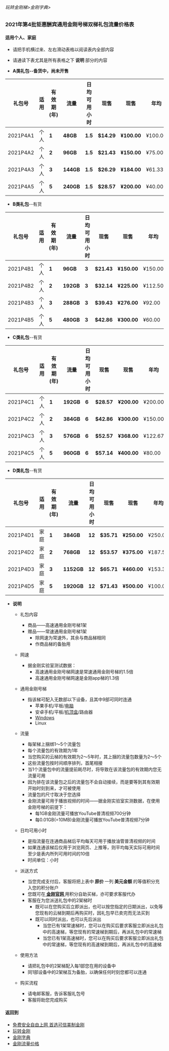 ###### 玩转金刚梯>金刚字典>

### 2021年第4批钜惠酬宾通用金刚号梯双梯礼包流量价格表
#### 适用个人、家庭

- 请把手机横过来、左右滑动表格以阅读表内全部内容
- 请通读下表尤其是所有表格之下<Strong> 说明 </Strong>部分的内容

- <strong>A类礼包--备货中，尚未开售</strong>

|礼包号|适用|有效期(年) |流量 |日均可用小时|现售|现售|年均  |月均  |原价|限售礼包（个）|
|-------|-|------|-------|--------------|------|-------|-----|-----|-|-|
|2021P4A1| 个人 | <strong> 1	| <strong> 48GB	| <strong> 1.5 	 | <strong> $14.29	| <strong> ¥100.00 	 | ¥100.00	| ¥8.33 	 |$21.60 	|备货中 |																
|2021P4A2| 个人 | <strong> 2	| <strong> 96GB	| <strong> 1.5 	 | <strong> $21.43	| <strong> ¥150.00 	 | ¥75.00	| ¥6.25 	 |$43.20	|备货中 |																
|2021P4A3| 个人 | <strong> 3	| <strong> 144GB	| <strong> 1.5 	 | <strong> $26.29	| <strong> ¥184.00 	 | ¥61.33	| ¥5.11 	 |$64.80 	|备货中 |																
|2021P4A5| 个人 | <strong> 5	| <strong> 240GB	| <strong> 1.5 	 | <strong> $28.57	| <strong> ¥200.00 	 | ¥40.00	| ¥3.33 	 |$108.00	|备货中 |																

- <strong>B类礼包</strong>--有货

|礼包号|适用|有效期(年) |流量 | 日均可用小时|现售|现售|年均  |月均  |原价|限售礼包（个）|
|-------|-|------|-------|--------------|------|-------|-----|-----|-|-|
|2021P4B1  | 个人 | <strong> 1	| <strong> 96GB	| <strong> 3 	 | <strong> $21.43	| <strong> ¥150.00	 | ¥150.00	| ¥12.50	| $32.40   | 10,000 |																
|2021P4B2  | 个人 | <strong> 2	| <strong> 192GB	| <strong> 3 	 | <strong> $32.14	| <strong> ¥225.00 	 | ¥112.50	| ¥9.38		| $64.80   | 10,000 |																
|2021P4B3  | 个人 | <strong> 3	| <strong> 288GB	| <strong> 3 	 | <strong> $39.43	| <strong> ¥276.00 	 | ¥92.00	| ¥7.67 	| $97.20   | 10,000 |																
|2021P4B5  | 个人 | <strong> 5	| <strong> 480GB	| <strong> 3 	 | <strong> $42.86	| <strong> ¥300.00 	 | ¥60.00	| ¥5.00 	| $162.00  | 10,000 |																

- <strong>C类礼包</strong>--有货

|礼包号|适用|有效期(年) |流量 | 日均可用小时 |现售|现售|年均  |月均  |原价|限售礼包（个）|
|-------|-|------|-------|--------------|------|-------|-----|-----|-|-|
|2021P4C1  | 个人 | <strong> 1	| <strong> 192GB	| <strong> 6 	 | <strong> $28.57	| <strong> ¥200.00 	 | ¥200.00	| ¥16.67	| $48.60   | 10,000 |																
|2021P4C2  | 个人 | <strong> 2	| <strong> 384GB	| <strong> 6 	 | <strong> $42.86	| <strong> ¥300.00 	 | ¥150.00	| ¥12.50	| $97.20   | 10,000 |																
|2021P4C3  | 个人 | <strong> 3	| <strong> 576GB	| <strong> 6 	 | <strong> $52.57	| <strong> ¥368.00 	 | ¥122.67	| ¥10.22	| $145.80  | 10,000 |																
|2021P4C5  | 个人 | <strong> 5	| <strong> 960GB	| <strong> 6 	 | <strong> $57.14	| <strong> ¥400.00	 | ¥80.00	| ¥6.67 	| $243.00  | 10,000 |																

- <strong>D类礼包</strong>--有货

|礼包号|适用|有效期(年) |流量 | 日均可用小时|现售|现售|年均  |月均  |原价|限售礼包（个）|
|-------|-|------|-------|--------------|------|-------|-----|-----|-|-|
|2021P4D1  | 家庭 | <strong> 1	| <strong> 384GB	| <strong> 12 	 | <strong> $35.71	| <strong> ¥250.00 	 | ¥250.00	| ¥20.83	| $72.90   | 10,000 |																
|2021P4D2  | 家庭 | <strong> 2	| <strong> 768GB	| <strong> 12 	 | <strong> $53.57	| <strong> ¥375.00 	 | ¥187.50	| ¥15.63	| $145.80  | 10,000 |																
|2021P4D3  | 家庭 | <strong> 3	| <strong> 1152GB	| <strong> 12 	 | <strong> $65.71	| <strong> ¥460.00 	 | ¥153.33	| ¥12.78	| $218.70  | 10,000 |																
|2021P4D5  | 家庭 | <strong> 5	| <strong> 1920GB	| <strong> 12 	 | <strong> $71.43	| <strong> ¥500.00	 | ¥100.00	| ¥8.33 	| $364.50  | 10,000 |																


- <Strong>说明</Strong>
  - 礼包内容
    - 商品——高速通用金刚号梯1架
    - 赠品——常速通用金刚号梯1架
      - 除网速为常速外，其余与商品梯相同
      - 作商品梯的备胎用

  - 网速
    - 据金刚实验室测试数据：
      - 高速通用金刚号梯网速是常速通用金刚号梯的1.5倍
      - 高速通用金刚号梯网速是金刚app梯的1.3倍

  - 通用金刚号梯
    - 指该梯可配入无数部以下设备，且其中9部可同时连通
      - 苹果手机/平板/[电脑](https://github.com/a2zitpro/web/blob/master/LadderFree/Apple/MacOS/KKLadderKKID/KKLadderKKIDConfigure.md)
      - 安卓手机/平板/[机顶盒](https://github.com/a2zitpro/web/blob/master/LadderFree/Android/TVBox/KKLadderKKID/KKLadderKKIDConfigure.md)/路由器
      - [Windows](https://github.com/a2zitpro/web/blob/master/LadderFree/Windows/WinAllVersion/KKLadderAPP/KKLadderAPPConfigure.md)
      - Linux

  - 流量
    - 每架梯上捆绑1～5个流量包
    - 每个流量包的有效期为1年
    - 当您购买的云梯的有效期为2～5年时，其上捆的流量包数量为2～5个
    - 这些流量包按时间顺序排列，首尾相接
    - 当1个流量包中的流量提前耗尽时，将导致在该流量包的有效期内您无流量可用
    - 因为排在该流量包之后的流量包不会自动接续，而是要等到其有效期开始时刻到来，才可被使用
    - 流量包的尺寸取决于您选择
    - 金刚流量可用于播放视频的时间——据金刚实验室实测数据，在使用金刚号梯的前提下：
      - 每1GB金刚流量可播放YouTube普清视频700分钟
      - 每0.01GB(=10MB)金刚流量可播放YouTube普清视频7分钟

  - 日均可用小时
    - 是指流量在连通商品梯后平均每天可用于播放油管普清视频的时间
    - 如果连通该梯后仅用于浏览网页、上推等，则平均每天实际可用时间至少是表内所列可用时间的10倍
    - 时间单位：小时

  - 派送方式
    - 当您完成支付后，客服将把上表中<Strong> 原价 </Strong>一列<Strong> 美元金额 </Strong>的等值积分充入您的积分账户
    - 您既可在[<strong> 金刚官网 </strong>](https://www.atozitpro.net/zh/)用积分自助买梯，亦可要求客服代办
    - 客服在为您派送礼包中的2架梯时
      - 既可以在您购买后立即派出，也可以按您指定的日期派出，以免等您现有的云梯到期后再购买时，因礼包早已卖完而无法买到
      - 既可以同时派出，也可以先后派出
        - 当您已有1架常速梯时，您可以在购买后要求客服立即派出礼包中的高速梯，等您现有的常速梯到期后，再派礼包中的常速梯
        - 当您已有1架高速梯时，您可以在购买后要求客服立即派出礼包中的常速梯，等您现有的高速梯到期后，再派礼包中的高速梯

  - 使用方法
    - 请把礼包中的2架梯配入每1部您在用的设备中
    - 同1部设备中的2架梯互为备胎，以确保任何时刻您都可以连通

  - 购买流程
    - 请电邮客服，告诉客服礼包号
    - 客服将助您完成购买

#### 返回到
- [免费安全自由上网 首选可信美制金刚](https://github.com/a2zitpro/web/blob/master/%E5%BE%80%E5%90%8E%E7%BF%BB.md)
- [玩转金刚](https://github.com/a2zitpro/web/blob/master/LadderFree/A.md)
- [金刚字典](https://github.com/a2zitpro/web/blob/master/LadderFree/kkDictionary/KKDictionary.md)
- [金刚流量价格](https://github.com/a2zitpro/web/blob/master/LadderFree/kkDictionary/Price/KKDTPrice.md)
